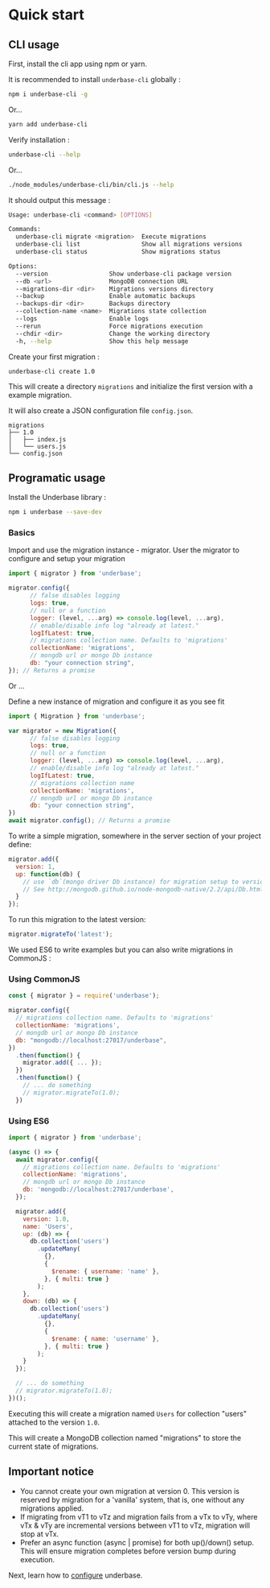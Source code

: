 # Quick start

## CLI usage

First, install the cli app using npm or yarn.

It is recommended to install `underbase-cli` globally :

```bash
npm i underbase-cli -g
```

Or...

``` bash
yarn add underbase-cli
```

Verify installation :

```bash
underbase-cli --help
```

Or...

``` bash
./node_modules/underbase-cli/bin/cli.js --help
```

It should output this message :

```bash
Usage: underbase-cli <command> [OPTIONS]

Commands:
  underbase-cli migrate <migration>  Execute migrations
  underbase-cli list                 Show all migrations versions
  underbase-cli status               Show migrations status

Options:
  --version                 Show underbase-cli package version         [boolean]
  --db <url>                MongoDB connection URL
  --migrations-dir <dir>    Migrations versions directory
  --backup                  Enable automatic backups
  --backups-dir <dir>       Backups directory
  --collection-name <name>  Migrations state collection
  --logs                    Enable logs
  --rerun                   Force migrations execution
  --chdir <dir>             Change the working directory
  -h, --help                Show this help message                     [boolean]
```

Create your first migration : 

```
underbase-cli create 1.0
```

This will create a directory `migrations` and initialize the first version with a example migration.

It will also create a JSON configuration file `config.json`.

```
migrations
├── 1.0
│   ├── index.js
│   └── users.js
└── config.json
```

## Programatic usage

Install the Underbase library :

```bash
npm i underbase --save-dev
```

### Basics

Import and use the migration instance - migrator. User the migrator to configure and setup your migration

``` javascript
import { migrator } from 'underbase';

migrator.config({
      // false disables logging
      logs: true,
      // null or a function
      logger: (level, ...arg) => console.log(level, ...arg),
      // enable/disable info log "already at latest."
      logIfLatest: true,
      // migrations collection name. Defaults to 'migrations'
      collectionName: 'migrations',
      // mongdb url or mongo Db instance
      db: "your connection string",
}); // Returns a promise
```

Or ...

Define a new instance of migration and configure it as you see fit

``` javascript
import { Migration } from 'underbase';

var migrator = new Migration({
      // false disables logging
      logs: true,
      // null or a function
      logger: (level, ...arg) => console.log(level, ...arg),
      // enable/disable info log "already at latest."
      logIfLatest: true,
      // migrations collection name
      collectionName: 'migrations',
      // mongdb url or mongo Db instance
      db: "your connection string",
})
await migrator.config(); // Returns a promise
```

To write a simple migration, somewhere in the server section of your project define:

``` javascript
migrator.add({
  version: 1,
  up: function(db) {
    // use `db`(mongo driver Db instance) for migration setup to version 1
    // See http://mongodb.github.io/node-mongodb-native/2.2/api/Db.html for db api
  }
});
```
To run this migration to the latest version:

``` javascript
migrator.migrateTo('latest');
```

We used ES6 to write examples but you can also write migrations in CommonJS :

### Using CommonJS

```js
const { migrator } = require('underbase');

migrator.config({
  // migrations collection name. Defaults to 'migrations'
  collectionName: 'migrations',
  // mongdb url or mongo Db instance
  db: "mongodb://localhost:27017/underbase",
})
  .then(function() {
    migrator.add({ ... });
  })
  .then(function() {
    // ... do something
    // migrator.migrateTo(1.0);
  })
```

### Using ES6

```js
import { migrator } from 'underbase';

(async () => {
  await migrator.config({
    // migrations collection name. Defaults to 'migrations'
    collectionName: 'migrations',
    // mongdb url or mongo Db instance
    db: 'mongodb://localhost:27017/underbase',
  });

  migrator.add({
    version: 1.0,
    name: 'Users',
    up: (db) => {
      db.collection('users')
        .updateMany(
          {},
          {
            $rename: { username: 'name' },
          }, { multi: true }
        );
    },
    down: (db) => {
      db.collection('users')
        .updateMany(
          {},
          {
            $rename: { name: 'username' },
          }, { multi: true }
        );
    }
  });

  // ... do something
  // migrator.migrateTo(1.0);
})();
```

Executing this will create a migration named `Users` for collection "users" attached to the version `1.0`.

This will create a MongoDB collection named "migrations" to store the current state of migrations.

## Important notice

- You cannot create your own migration at version 0. This version is reserved by migration for
a 'vanilla' system, that is, one without any migrations applied.
- If migrating from vT1 to vTz and migration fails from a vTx to vTy, where vTx & vTy are incremental versions
between vT1 to vTz, migration will stop at vTx.
- Prefer an async function (async | promise) for both up()/down() setup. This will ensure migration completes before version bump during execution.

Next, learn how to [configure](/configuration) underbase.